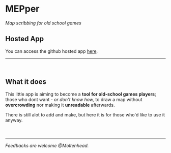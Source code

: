 # MEPper
*Map scribbing for old school games*

## Hosted App
You can access the github hosted app <a href="https://moltenhead.github.io/MEPper/" target="_blank">here</a>.
<hr/>
<br/>

## What it does
This little app is aiming to become a **tool for old-school games players**; those who dont want *- or don't know how,* to draw a map without **overcrowding** nor making it **unreadable** afterwards.

There is still alot to add and make, but here it is for those who'd like to use it anyway.
<br/><br/><br/>
<hr/>

*Feedbacks are welcome @Moltenhead.*
